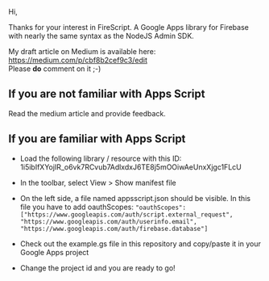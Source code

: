 Hi, 

Thanks for your interest in FireScript. A Google Apps library for Firebase with nearly the same syntax as the NodeJS Admin SDK.

My draft article on Medium is available here:
https://medium.com/p/cbf8b2cef9c3/edit   
Please **do** comment on it ;-)

## If you are not familiar with Apps Script
Read the medium article and provide feedback.

## If you are familiar with Apps Script
* Load the following library / resource with this ID:
1i5ibIfXYojIR_o6vk7RCvub7AdlxdxJ6TE8j5mOOiwAeUnxXjgc1FLcU
* In the toolbar, select View > Show manifest file
* On the left side, a file named appsscript.json should be visible. In this file you have to add oauthScopes:
	```"oauthScopes": ["https://www.googleapis.com/auth/script.external_request", "https://www.googleapis.com/auth/userinfo.email", "https://www.googleapis.com/auth/firebase.database"]```
	
* Check out the example.gs file in this repository and copy/paste it in your Google Apps project
* Change the project id and you are ready to go!